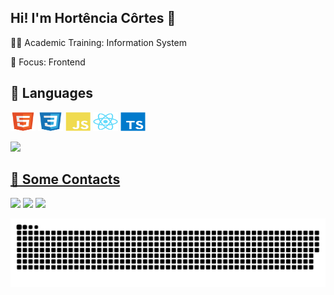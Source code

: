 ## Hi! I'm Hortência Côrtes 👋

  <p> 👨‍🎓 Academic Training: Information System </p>
  <p> 🎯 Focus: Frontend </p>
  
## 🚀 Languages
  <div style="display: inline_block" >
    <img align="center" alt="HTML" height="30" width="40" src="https://raw.githubusercontent.com/devicons/devicon/master/icons/html5/html5-original.svg">
    <img align="center" alt="CSS" height="30" width="40" src="https://raw.githubusercontent.com/devicons/devicon/master/icons/css3/css3-original.svg">
    <img align="center" alt="Js" height="30" width="40" src="https://raw.githubusercontent.com/devicons/devicon/master/icons/javascript/javascript-plain.svg">
    <img align="center" alt="React" height="30" width="40" src="https://raw.githubusercontent.com/devicons/devicon/master/icons/react/react-original.svg">
    <img align="center" alt="React" height="30" width="40" src="https://raw.githubusercontent.com/devicons/devicon/master/icons/typescript/typescript-original.svg">
  </div>
  <br />
  <div>
    <a href="https://github.com/HortenciaCorts">
    <img height="180em" src="https://github-readme-stats.vercel.app/api/top-langs/?username=HortenciaCorts&layout=compact&langs_count=100&theme=dracula"/>
  </div>

  ## 📳 Some Contacts
 
  <div> 
    <a href = "mailto:hortencia.cortes@gmail.com"><img src="https://img.shields.io/badge/-Gmail-%23333?style=for-the-badge&logo=gmail&logoColor=white" target="_blank"></a>
    <a href="https://www.linkedin.com/in/hortenciacortes/" target="_blank"><img src="https://img.shields.io/badge/-LinkedIn-%230077B5?style=for-the-badge&logo=linkedin&logoColor=white" target="_blank"></a> 
    <a href="https://www.instagram.com/hortenciacorts/" target="_blank"><img src="https://img.shields.io/badge/-Instagram-%23E4405F?style=for-the-badge&logo=instagram&logoColor=white" target="_blank"></a>
 
  ![Snake animation](https://github.com/HortenciaCorts/HortenciaCorts/blob/output/github-contribution-grid-snake.svg)
  </div>


<!--
**HortenciaCorts/HortenciaCorts** is a ✨ _special_ ✨ repository because its `README.md` (this file) appears on your GitHub profile.

Here are some ideas to get you started:

- 🔭 I’m currently working on ...
- 🌱 I’m currently learning ...
- 👯 I’m looking to collaborate on ...
- 🤔 I’m looking for help with ...
- 💬 Ask me about ...
- 📫 How to reach me: ...
- 😄 Pronouns: ...
- ⚡ Fun fact: ...
-->
